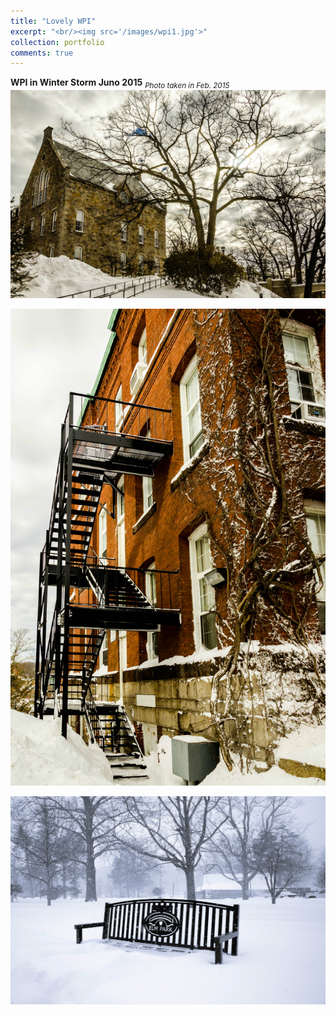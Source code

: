 ```yaml
---
title: "Lovely WPI"
excerpt: "<br/><img src='/images/wpi1.jpg'>"
collection: portfolio
comments: true
---
```

**WPI in Winter Storm Juno 2015** <sub>_Photo taken in Feb. 2015_</sub>
![Juno](/images/wpi2.jpg)

![Juno](/images/wpi3.jpg)

![Juno](/images/wpi4.jpg)

